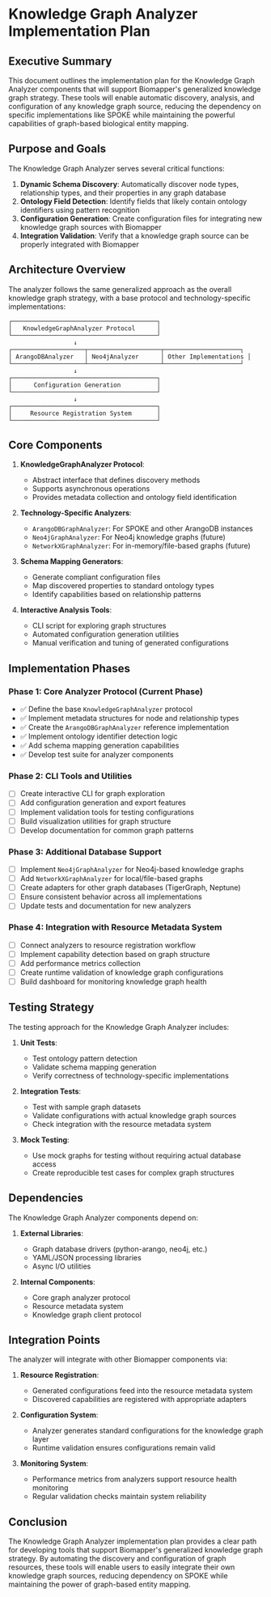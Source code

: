 # Knowledge Graph Analyzer Implementation Plan

## Executive Summary

This document outlines the implementation plan for the Knowledge Graph Analyzer components that will support Biomapper's generalized knowledge graph strategy. These tools will enable automatic discovery, analysis, and configuration of any knowledge graph source, reducing the dependency on specific implementations like SPOKE while maintaining the powerful capabilities of graph-based biological entity mapping.

## Purpose and Goals

The Knowledge Graph Analyzer serves several critical functions:

1. **Dynamic Schema Discovery**: Automatically discover node types, relationship types, and their properties in any graph database
2. **Ontology Field Detection**: Identify fields that likely contain ontology identifiers using pattern recognition
3. **Configuration Generation**: Create configuration files for integrating new knowledge graph sources with Biomapper
4. **Integration Validation**: Verify that a knowledge graph source can be properly integrated with Biomapper

## Architecture Overview

The analyzer follows the same generalized approach as the overall knowledge graph strategy, with a base protocol and technology-specific implementations:

```
┌────────────────────────────────────────┐
│   KnowledgeGraphAnalyzer Protocol      │
└────────────────────────────────────────┘
                  ↓
┌────────────────────┬────────────────────┬─────────────────────┐
│ ArangoDBAnalyzer   │ Neo4jAnalyzer      │ Other Implementations │
└────────────────────┴────────────────────┴─────────────────────┘
                  ↓
┌────────────────────────────────────────┐
│      Configuration Generation          │
└────────────────────────────────────────┘
                  ↓
┌────────────────────────────────────────┐
│     Resource Registration System       │
└────────────────────────────────────────┘
```

## Core Components

1. **KnowledgeGraphAnalyzer Protocol**:
   - Abstract interface that defines discovery methods
   - Supports asynchronous operations
   - Provides metadata collection and ontology field identification

2. **Technology-Specific Analyzers**:
   - `ArangoDBGraphAnalyzer`: For SPOKE and other ArangoDB instances
   - `Neo4jGraphAnalyzer`: For Neo4j knowledge graphs (future)
   - `NetworkXGraphAnalyzer`: For in-memory/file-based graphs (future)

3. **Schema Mapping Generators**:
   - Generate compliant configuration files
   - Map discovered properties to standard ontology types
   - Identify capabilities based on relationship patterns

4. **Interactive Analysis Tools**:
   - CLI script for exploring graph structures
   - Automated configuration generation utilities
   - Manual verification and tuning of generated configurations

## Implementation Phases

### Phase 1: Core Analyzer Protocol (Current Phase)

- ✅ Define the base `KnowledgeGraphAnalyzer` protocol
- ✅ Implement metadata structures for node and relationship types
- ✅ Create the `ArangoDBGraphAnalyzer` reference implementation
- ✅ Implement ontology identifier detection logic
- ✅ Add schema mapping generation capabilities
- ✅ Develop test suite for analyzer components

### Phase 2: CLI Tools and Utilities

- [ ] Create interactive CLI for graph exploration
- [ ] Add configuration generation and export features
- [ ] Implement validation tools for testing configurations
- [ ] Build visualization utilities for graph structure
- [ ] Develop documentation for common graph patterns

### Phase 3: Additional Database Support

- [ ] Implement `Neo4jGraphAnalyzer` for Neo4j-based knowledge graphs
- [ ] Add `NetworkXGraphAnalyzer` for local/file-based graphs
- [ ] Create adapters for other graph databases (TigerGraph, Neptune)
- [ ] Ensure consistent behavior across all implementations
- [ ] Update tests and documentation for new analyzers

### Phase 4: Integration with Resource Metadata System

- [ ] Connect analyzers to resource registration workflow
- [ ] Implement capability detection based on graph structure
- [ ] Add performance metrics collection
- [ ] Create runtime validation of knowledge graph configurations
- [ ] Build dashboard for monitoring knowledge graph health

## Testing Strategy

The testing approach for the Knowledge Graph Analyzer includes:

1. **Unit Tests**:
   - Test ontology pattern detection
   - Validate schema mapping generation
   - Verify correctness of technology-specific implementations

2. **Integration Tests**:
   - Test with sample graph datasets
   - Validate configurations with actual knowledge graph sources
   - Check integration with the resource metadata system

3. **Mock Testing**:
   - Use mock graphs for testing without requiring actual database access
   - Create reproducible test cases for complex graph structures

## Dependencies

The Knowledge Graph Analyzer components depend on:

1. **External Libraries**:
   - Graph database drivers (python-arango, neo4j, etc.)
   - YAML/JSON processing libraries
   - Async I/O utilities

2. **Internal Components**:
   - Core graph analyzer protocol
   - Resource metadata system
   - Knowledge graph client protocol

## Integration Points

The analyzer will integrate with other Biomapper components via:

1. **Resource Registration**:
   - Generated configurations feed into the resource metadata system
   - Discovered capabilities are registered with appropriate adapters

2. **Configuration System**:
   - Analyzer generates standard configurations for the knowledge graph layer
   - Runtime validation ensures configurations remain valid

3. **Monitoring System**:
   - Performance metrics from analyzers support resource health monitoring
   - Regular validation checks maintain system reliability

## Conclusion

The Knowledge Graph Analyzer implementation plan provides a clear path for developing tools that support Biomapper's generalized knowledge graph strategy. By automating the discovery and configuration of graph resources, these tools will enable users to easily integrate their own knowledge graph sources, reducing dependency on SPOKE while maintaining the power of graph-based entity mapping.

